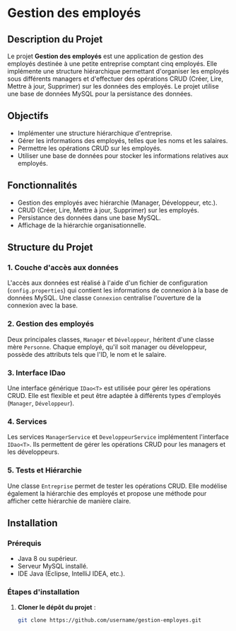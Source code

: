 # Gestion des employés

## Description du Projet

Le projet **Gestion des employés** est une application de gestion des employés destinée à une petite entreprise comptant cinq employés. Elle implémente une structure hiérarchique permettant d'organiser les employés sous différents managers et d'effectuer des opérations CRUD (Créer, Lire, Mettre à jour, Supprimer) sur les données des employés. Le projet utilise une base de données MySQL pour la persistance des données.

## Objectifs

- Implémenter une structure hiérarchique d'entreprise.
- Gérer les informations des employés, telles que les noms et les salaires.
- Permettre les opérations CRUD sur les employés.
- Utiliser une base de données pour stocker les informations relatives aux employés.

## Fonctionnalités

- Gestion des employés avec hiérarchie (Manager, Développeur, etc.).
- CRUD (Créer, Lire, Mettre à jour, Supprimer) sur les employés.
- Persistance des données dans une base MySQL.
- Affichage de la hiérarchie organisationnelle.

## Structure du Projet

### 1. Couche d'accès aux données

L'accès aux données est réalisé à l'aide d'un fichier de configuration (`config.properties`) qui contient les informations de connexion à la base de données MySQL. Une classe `Connexion` centralise l'ouverture de la connexion avec la base.

### 2. Gestion des employés

Deux principales classes, `Manager` et `Développeur`, héritent d'une classe mère `Personne`. Chaque employé, qu'il soit manager ou développeur, possède des attributs tels que l'ID, le nom et le salaire.

### 3. Interface IDao

Une interface générique `IDao<T>` est utilisée pour gérer les opérations CRUD. Elle est flexible et peut être adaptée à différents types d'employés (`Manager`, `Développeur`).

### 4. Services

Les services `ManagerService` et `DeveloppeurService` implémentent l'interface `IDao<T>`. Ils permettent de gérer les opérations CRUD pour les managers et les développeurs.

### 5. Tests et Hiérarchie

Une classe `Entreprise` permet de tester les opérations CRUD. Elle modélise également la hiérarchie des employés et propose une méthode pour afficher cette hiérarchie de manière claire.

## Installation

### Prérequis

- Java 8 ou supérieur.
- Serveur MySQL installé.
- IDE Java (Eclipse, IntelliJ IDEA, etc.).

### Étapes d'installation

1. **Cloner le dépôt du projet** :
   ```bash
   git clone https://github.com/username/gestion-employes.git
